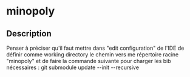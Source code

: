 # minopoly

## Description
Penser à préciser qu'il faut mettre dans "edit configuration" de l'IDE de définir comme working directory le chemin vers me répertoire racine "minopoly"
et de faire la commande suivante pour charger les bib nécessaires :
git submodule update --init --recursive
